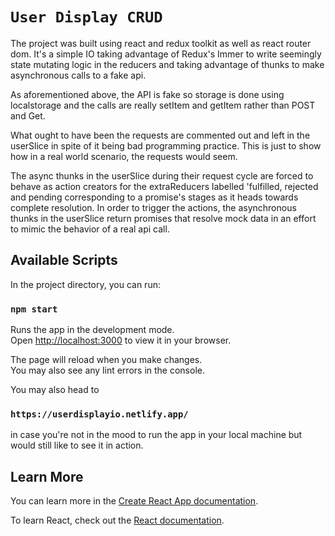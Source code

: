 # `User Display CRUD`

The project was built using react and redux toolkit as well as react router dom.
 It's a simple IO taking advantage of Redux's Immer to write seemingly state
 mutating logic in the reducers and taking advantage of thunks to make
  asynchronous calls to a fake api.

As aforementioned above, the API is fake so storage is done using localstorage
 and the calls are really setItem and getItem rather than POST and Get.

What ought to have been the requests are commented out and left in the userSlice
in spite of it being bad programming practice. This is just to show how in a real
world scenario, the requests would seem.

The async thunks in the userSlice during their request cycle are forced to behave
 as action creators for the extraReducers labelled 'fulfilled, rejected and
 pending corresponding to a promise's stages as it heads towards complete
 resolution.
In order to trigger the actions, the asynchronous thunks in the userSlice return 
promises that resolve mock data in an effort to mimic the behavior of a real api 
call.


## Available Scripts

In the project directory, you can run:

### `npm start`

Runs the app in the development mode.\
Open [http://localhost:3000](http://localhost:3000) to view it in your browser.

The page will reload when you make changes.\
You may also see any lint errors in the console.

You may also head to 

### `https://userdisplayio.netlify.app/`

in case you're not in the mood to run the app in your local machine but would still like to see it in action.



## Learn More

You can learn more in the [Create React App documentation](https://facebook.github.io/create-react-app/docs/getting-started).

To learn React, check out the [React documentation](https://reactjs.org/).

